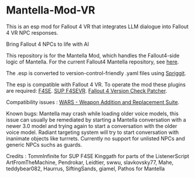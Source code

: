 # Mantella-Mod-VR
 This is an esp mod for Fallout 4 VR that integrates LLM dialogue into Fallout 4 VR NPC responses. 

Bring Fallout 4 NPCs to life with AI

This repository is for the Mantella Mod, which handles the Fallout4-side logic of Mantella. For the current Fallout4 Mantella repository, see [here](https://github.com/YetAnotherModder/Mantella).

The .esp is converted to version-control-friendly .yaml files using [Spriggit](https://github.com/Mutagen-Modding/Spriggit).

The esp is compatible with Fallout 4 VR.
To operate the mod these plugins are required:
[F4SE](https://f4se.silverlock.org/).
[SUP F4SEVR](https://www.nexusmods.com/fallout4/mods/64420).
[Fallout 4 Version Check Patcher](https://www.nexusmods.com/fallout4/mods/42497?tab=description).

Compatibility issues : 
[WARS - Weapon Addition and Replacement Suite](https://www.nexusmods.com/fallout4/mods/73478).

Known bugs:
Mantella may crash while loading older voice models, this issue can usually be remediated by starting a Mantella conversation with a newer 3.0 model and trying again to start a conversation with the older voice model.
Radiant targeting system will try to start conversation with inanimate objects like turrrets.
Currently no support for unlisted NPCs and generic NPCs suchs as guards.

Credits : 
TommInfinite for SUP F4SE
Kinggath for parts of the ListenerScript
ArtFromTheMachine, Pendrokar, Leidtier, swwu, slavkovsky77, Mahe, teddybear082, Haurrus, SiftingSands, giamel, Pathos for Mantella
